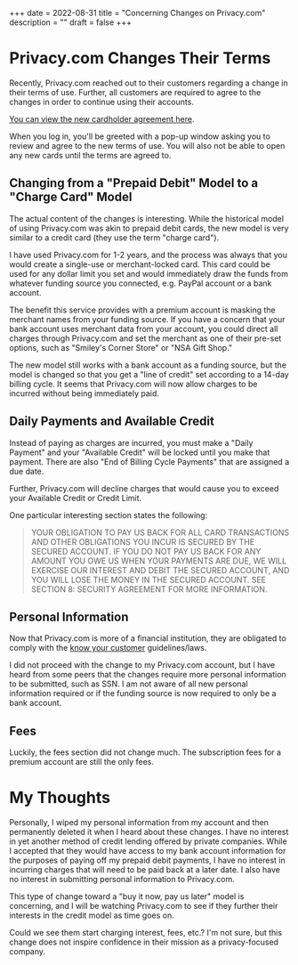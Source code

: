 +++
date = 2022-08-31
title = "Concerning Changes on Privacy.com"
description = ""
draft = false
+++

# Privacy.com Changes Their Terms

Recently, Privacy.com reached out to their customers regarding a change in their
terms of use. Further, all customers are required to agree to the changes in
order to continue using their accounts.

[You can view the new cardholder agreement
here](https://privacy.com/commercial-cardholder-agreement).

When you log in, you'll be greeted with a pop-up window asking you to review
and agree to the new terms of use. You will also not be able to open any new
cards until the terms are agreed to.

## Changing from a "Prepaid Debit" Model to a "Charge Card" Model

The actual content of the changes is interesting. While the historical model of
using Privacy.com was akin to prepaid debit cards, the new model is very similar
to a credit card (they use the term "charge card").

I have used Privacy.com for 1-2 years, and the process was always that you would
create a single-use or merchant-locked card. This card could be used for any
dollar limit you set and would immediately draw the funds from whatever funding
source you connected, e.g. PayPal account or a bank account.

The benefit this service provides with a premium account is masking the merchant
names from your funding source. If you have a concern that your bank account
uses merchant data from your account, you could direct all charges through
Privacy.com and set the merchant as one of their pre-set options, such as
"Smiley's Corner Store" or "NSA Gift Shop."

The new model still works with a bank account as a funding source, but the model
is changed so that you get a "line of credit" set according to a 14-day
billing cycle. It seems that Privacy.com will now allow charges to be incurred
without being immediately paid.

## Daily Payments and Available Credit

Instead of paying as charges are incurred, you must make a "Daily Payment" and
your "Available Credit" will be locked until you make that payment. There are
also "End of Billing Cycle Payments" that are assigned a due date.

Further, Privacy.com will decline charges that would cause you to exceed your
Available Credit or Credit Limit.

One particular interesting section states the following:

> YOUR OBLIGATION TO PAY US BACK FOR ALL CARD TRANSACTIONS AND OTHER OBLIGATIONS
> YOU INCUR IS SECURED BY THE SECURED ACCOUNT. IF YOU DO NOT PAY US BACK FOR ANY
> AMOUNT YOU OWE US WHEN YOUR PAYMENTS ARE DUE, WE WILL EXERCISE OUR INTEREST
> AND DEBIT THE SECURED ACCOUNT, AND YOU WILL LOSE THE MONEY IN THE SECURED
> ACCOUNT. SEE SECTION 8: SECURITY AGREEMENT FOR MORE INFORMATION.

## Personal Information

Now that Privacy.com is more of a financial institution, they are obligated to
comply with the [know your
customer](https://en.wikipedia.org/wiki/Know_your_customer) guidelines/laws.

I did not proceed with the change to my Privacy.com account, but I have heard
from some peers that the changes require more personal information to be
submitted, such as SSN. I am not aware of all new personal information required
or if the funding source is now required to only be a bank account.

## Fees

Luckily, the fees section did not change much. The subscription fees for a
premium account are still the only fees.

# My Thoughts

Personally, I wiped my personal information from my account and then permanently
deleted it when I heard about these changes. I have no interest in yet another
method of credit lending offered by private companies. While I accepted that
they would have access to my bank account information for the purposes of paying
off my prepaid debit payments, I have no interest in incurring charges that will
need to be paid back at a later date. I also have no interest in submitting
personal information to Privacy.com.

This type of change toward a "buy it now, pay us later" model is concerning,
and I will be watching Privacy.com to see if they further their interests in the
credit model as time goes on.

Could we see them start charging interest, fees, etc.? I'm not sure, but this
change does not inspire confidence in their mission as a privacy-focused
company.
